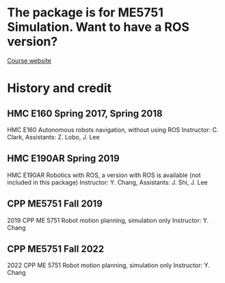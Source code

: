 # The package is for ME5751 Simulation. Want to have a ROS version? 
[Course website](https://sites.google.com/view/cppme5751/home)

# History and credit
## HMC E160 Spring 2017, Spring 2018

HMC E160 Autonomous robots navigation, without using ROS
Instructor: C. Clark, Assistants: Z. Lobo, J. Lee

## HMC E190AR Spring 2019
HMC E190AR Robotics with ROS, a version with ROS is available (not included in this package)
Instructor: Y. Chang, Assistants: J. Shi, J. Lee

## CPP ME5751 Fall 2019
2019 CPP ME 5751 Robot motion planning, simulation only
Instructor: Y. Chang

## CPP ME5751 Fall 2022
2022 CPP ME 5751 Robot motion planning, simulation only
Instructor: Y. Chang